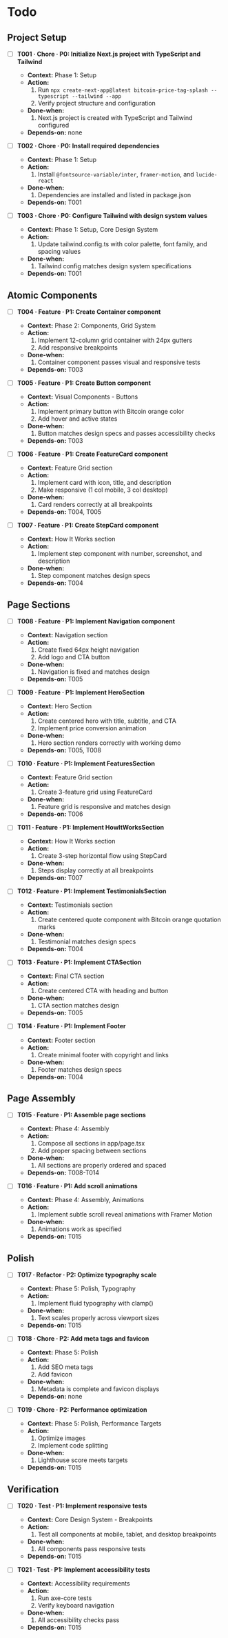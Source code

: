 # Todo

## Project Setup

- [ ] **T001 · Chore · P0: Initialize Next.js project with TypeScript and Tailwind**

  - **Context:** Phase 1: Setup
  - **Action:**
    1. Run `npx create-next-app@latest bitcoin-price-tag-splash --typescript --tailwind --app`
    2. Verify project structure and configuration
  - **Done-when:**
    1. Next.js project is created with TypeScript and Tailwind configured
  - **Depends-on:** none

- [ ] **T002 · Chore · P0: Install required dependencies**

  - **Context:** Phase 1: Setup
  - **Action:**
    1. Install `@fontsource-variable/inter`, `framer-motion`, and `lucide-react`
  - **Done-when:**
    1. Dependencies are installed and listed in package.json
  - **Depends-on:** T001

- [ ] **T003 · Chore · P0: Configure Tailwind with design system values**
  - **Context:** Phase 1: Setup, Core Design System
  - **Action:**
    1. Update tailwind.config.ts with color palette, font family, and spacing values
  - **Done-when:**
    1. Tailwind config matches design system specifications
  - **Depends-on:** T001

## Atomic Components

- [ ] **T004 · Feature · P1: Create Container component**

  - **Context:** Phase 2: Components, Grid System
  - **Action:**
    1. Implement 12-column grid container with 24px gutters
    2. Add responsive breakpoints
  - **Done-when:**
    1. Container component passes visual and responsive tests
  - **Depends-on:** T003

- [ ] **T005 · Feature · P1: Create Button component**

  - **Context:** Visual Components - Buttons
  - **Action:**
    1. Implement primary button with Bitcoin orange color
    2. Add hover and active states
  - **Done-when:**
    1. Button matches design specs and passes accessibility checks
  - **Depends-on:** T003

- [ ] **T006 · Feature · P1: Create FeatureCard component**

  - **Context:** Feature Grid section
  - **Action:**
    1. Implement card with icon, title, and description
    2. Make responsive (1 col mobile, 3 col desktop)
  - **Done-when:**
    1. Card renders correctly at all breakpoints
  - **Depends-on:** T004, T005

- [ ] **T007 · Feature · P1: Create StepCard component**
  - **Context:** How It Works section
  - **Action:**
    1. Implement step component with number, screenshot, and description
  - **Done-when:**
    1. Step component matches design specs
  - **Depends-on:** T004

## Page Sections

- [ ] **T008 · Feature · P1: Implement Navigation component**

  - **Context:** Navigation section
  - **Action:**
    1. Create fixed 64px height navigation
    2. Add logo and CTA button
  - **Done-when:**
    1. Navigation is fixed and matches design
  - **Depends-on:** T005

- [ ] **T009 · Feature · P1: Implement HeroSection**

  - **Context:** Hero Section
  - **Action:**
    1. Create centered hero with title, subtitle, and CTA
    2. Implement price conversion animation
  - **Done-when:**
    1. Hero section renders correctly with working demo
  - **Depends-on:** T005, T008

- [ ] **T010 · Feature · P1: Implement FeaturesSection**

  - **Context:** Feature Grid section
  - **Action:**
    1. Create 3-feature grid using FeatureCard
  - **Done-when:**
    1. Feature grid is responsive and matches design
  - **Depends-on:** T006

- [ ] **T011 · Feature · P1: Implement HowItWorksSection**

  - **Context:** How It Works section
  - **Action:**
    1. Create 3-step horizontal flow using StepCard
  - **Done-when:**
    1. Steps display correctly at all breakpoints
  - **Depends-on:** T007

- [ ] **T012 · Feature · P1: Implement TestimonialsSection**

  - **Context:** Testimonials section
  - **Action:**
    1. Create centered quote component with Bitcoin orange quotation marks
  - **Done-when:**
    1. Testimonial matches design specs
  - **Depends-on:** T004

- [ ] **T013 · Feature · P1: Implement CTASection**

  - **Context:** Final CTA section
  - **Action:**
    1. Create centered CTA with heading and button
  - **Done-when:**
    1. CTA section matches design
  - **Depends-on:** T005

- [ ] **T014 · Feature · P1: Implement Footer**
  - **Context:** Footer section
  - **Action:**
    1. Create minimal footer with copyright and links
  - **Done-when:**
    1. Footer matches design specs
  - **Depends-on:** T004

## Page Assembly

- [ ] **T015 · Feature · P1: Assemble page sections**

  - **Context:** Phase 4: Assembly
  - **Action:**
    1. Compose all sections in app/page.tsx
    2. Add proper spacing between sections
  - **Done-when:**
    1. All sections are properly ordered and spaced
  - **Depends-on:** T008-T014

- [ ] **T016 · Feature · P1: Add scroll animations**
  - **Context:** Phase 4: Assembly, Animations
  - **Action:**
    1. Implement subtle scroll reveal animations with Framer Motion
  - **Done-when:**
    1. Animations work as specified
  - **Depends-on:** T015

## Polish

- [ ] **T017 · Refactor · P2: Optimize typography scale**

  - **Context:** Phase 5: Polish, Typography
  - **Action:**
    1. Implement fluid typography with clamp()
  - **Done-when:**
    1. Text scales properly across viewport sizes
  - **Depends-on:** T015

- [ ] **T018 · Chore · P2: Add meta tags and favicon**

  - **Context:** Phase 5: Polish
  - **Action:**
    1. Add SEO meta tags
    2. Add favicon
  - **Done-when:**
    1. Metadata is complete and favicon displays
  - **Depends-on:** none

- [ ] **T019 · Chore · P2: Performance optimization**
  - **Context:** Phase 5: Polish, Performance Targets
  - **Action:**
    1. Optimize images
    2. Implement code splitting
  - **Done-when:**
    1. Lighthouse score meets targets
  - **Depends-on:** T015

## Verification

- [ ] **T020 · Test · P1: Implement responsive tests**

  - **Context:** Core Design System - Breakpoints
  - **Action:**
    1. Test all components at mobile, tablet, and desktop breakpoints
  - **Done-when:**
    1. All components pass responsive tests
  - **Depends-on:** T015

- [ ] **T021 · Test · P1: Implement accessibility tests**
  - **Context:** Accessibility requirements
  - **Action:**
    1. Run axe-core tests
    2. Verify keyboard navigation
  - **Done-when:**
    1. All accessibility checks pass
  - **Depends-on:** T015
